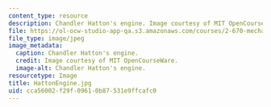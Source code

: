 ```yaml
---
content_type: resource
description: Chandler Hatton's engine. Image courtesy of MIT OpenCourseWare.
file: https://ol-ocw-studio-app-qa.s3.amazonaws.com/courses/2-670-mechanical-engineering-tools-january-iap-2004/cca56002f29f09610b87531e9ffcafc0_HattonEngine.jpg
file_type: image/jpeg
image_metadata:
  caption: Chandler Hatton's engine.
  credit: Image courtesy of MIT OpenCourseWare.
  image-alt: Chandler Hatton's engine.
resourcetype: Image
title: HattonEngine.jpg
uid: cca56002-f29f-0961-0b87-531e9ffcafc0
---
```

